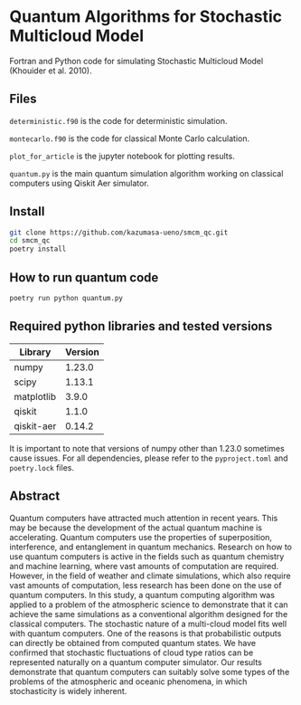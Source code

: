 # Quantum Algorithms for Stochastic Multicloud Model

Fortran and Python code for simulating Stochastic Multicloud Model (Khouider et al. 2010). 

## Files
`deterministic.f90` is the code for deterministic simulation.

`montecarlo.f90` is the code for classical Monte Carlo calculation.

`plot_for_article` is the jupyter notebook for plotting results.

`quantum.py` is the main quantum simulation algorithm working on classical computers using Qiskit Aer simulator.

## Install
```bash
git clone https://github.com/kazumasa-ueno/smcm_qc.git
cd smcm_qc
poetry install
```

## How to run quantum code
```bash
poetry run python quantum.py
```

## Required python libraries and tested versions
| Library | Version |
|--------------|------------|
| numpy        | 1.23.0     |
| scipy        | 1.13.1     |
| matplotlib   | 3.9.0      |
| qiskit       | 1.1.0      |
| qiskit-aer   | 0.14.2     |

It is important to note that versions of numpy other than 1.23.0 sometimes cause issues. For all dependencies, please refer to the `pyproject.toml` and `poetry.lock` files.

## Abstract
Quantum computers have attracted much attention in recent years. This may be because the development of the actual quantum machine is accelerating. Quantum computers use the properties of superposition, interference, and entanglement in quantum mechanics. Research on how to use quantum computers is active in the fields such as quantum chemistry and machine learning, where vast amounts of computation are required. However, in the field of weather and climate simulations, which also require vast amounts of computation, less research has been done on the use of quantum computers. In this study, a quantum computing algorithm was applied to a problem of the atmospheric science to demonstrate that it can achieve the same simulations as a conventional algorithm designed for the classical computers. The stochastic nature of a multi-cloud model fits well with quantum computers. One of the reasons is that probabilistic outputs can directly be obtained from computed quantum states. We have confirmed that stochastic fluctuations of cloud type ratios can be represented naturally on a quantum computer simulator. Our results demonstrate that quantum computers can suitably solve some types of the problems of the atmospheric and oceanic phenomena, in which stochasticity is widely inherent.
